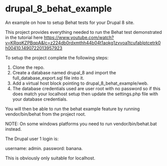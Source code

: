 # drupal_8_behat_example
An example on how to setup Behat tests for your Drupal 8 site.

This project provides everything needed to run the Behat test demonstrated in the tutorial here https://www.youtube.com/watch?v=KRqqKZPBqpA&lc=z224db0rdxmthh44b04t1aokg1zvvoa1tcufablptcetrk0h00410.1490722013957923

To setup the project complete the following steps:

1) Clone the repo.
2) Create a database named drupal_8 and import the full_database_export.sql file into it.
3) Add a virtual host block pointing to drupal_8_behat_example/web.
4) The database credentials used are user root with no password so if this does match your localhost setup then update the settings.php file with your database credentials.

You will then be able to run the behat example feature by running vendor/bin/behat from the project root.

NOTE: On some windows platforms you need to run vendor/bin/behat.bat instead.

The Drupal user 1 login is:

username: admin.
password: banana.

This is obviously only suitable for localhost.
